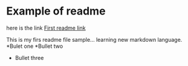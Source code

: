 # Example of readme
here is the link
[First readme link](http://127.0.0.1:5500/index.html)

This is my firs readme file sample... learning new markdown language.
*Bulet one 
*Bullet two
* Bullet three
 

